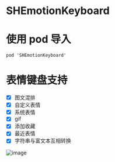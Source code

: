 # SHEmotionKeyboard
# 使用 pod 导入
```
pod 'SHEmotionKeyboard'
```
# 表情键盘支持
- [x] 图文混排
- [x] 自定义表情
- [x] 系统表情
- [x] gif
- [x] 添加收藏
- [x] 最近表情
- [x] 字符串与富文本互相转换

![image](https://github.com/CCSH/SHEmotionKeyboard/blob/master/QQ20170801-132029-HD.gif)
